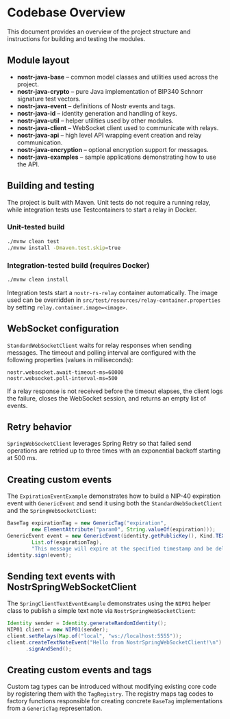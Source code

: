 # Codebase Overview

This document provides an overview of the project structure and instructions for building and testing the modules.

## Module layout
- **nostr-java-base** – common model classes and utilities used across the project.
- **nostr-java-crypto** – pure Java implementation of BIP340 Schnorr signature test vectors.
- **nostr-java-event** – definitions of Nostr events and tags.
- **nostr-java-id** – identity generation and handling of keys.
- **nostr-java-util** – helper utilities used by other modules.
- **nostr-java-client** – WebSocket client used to communicate with relays.
- **nostr-java-api** – high level API wrapping event creation and relay communication.
- **nostr-java-encryption** – optional encryption support for messages.
- **nostr-java-examples** – sample applications demonstrating how to use the API.

## Building and testing
The project is built with Maven. Unit tests do not require a running relay, while integration tests use Testcontainers to start a relay in Docker.

### Unit-tested build
```bash
./mvnw clean test
./mvnw install -Dmaven.test.skip=true
```

### Integration-tested build (requires Docker)
```bash
./mvnw clean install
```
Integration tests start a `nostr-rs-relay` container automatically. The image used can be overridden in `src/test/resources/relay-container.properties` by setting `relay.container.image=<image>`.

## WebSocket configuration
`StandardWebSocketClient` waits for relay responses when sending messages. The timeout and polling interval are configured with the following properties (values in milliseconds):
```
nostr.websocket.await-timeout-ms=60000
nostr.websocket.poll-interval-ms=500
```
If a relay response is not received before the timeout elapses, the client logs the failure, closes the WebSocket session, and returns an empty list of events.

## Retry behavior
`SpringWebSocketClient` leverages Spring Retry so that failed send operations are retried up to three times with an exponential backoff starting at 500 ms.

## Creating custom events
The `ExpirationEventExample` demonstrates how to build a NIP-40 expiration event with `GenericEvent` and send it using both the `StandardWebSocketClient` and the `SpringWebSocketClient`:

```java
BaseTag expirationTag = new GenericTag("expiration",
        new ElementAttribute("param0", String.valueOf(expiration)));
GenericEvent event = new GenericEvent(identity.getPublicKey(), Kind.TEXT_NOTE,
        List.of(expirationTag),
        "This message will expire at the specified timestamp and be deleted by relays.\n");
identity.sign(event);
```

## Sending text events with NostrSpringWebSocketClient
The `SpringClientTextEventExample` demonstrates using the `NIP01` helper class to
publish a simple text note via `NostrSpringWebSocketClient`:

```java
Identity sender = Identity.generateRandomIdentity();
NIP01 client = new NIP01(sender);
client.setRelays(Map.of("local", "ws://localhost:5555"));
client.createTextNoteEvent("Hello from NostrSpringWebSocketClient!\n")
      .signAndSend();
```

## Creating custom events and tags
Custom tag types can be introduced without modifying existing core code by
registering them with the `TagRegistry`. The registry maps tag codes to factory
functions responsible for creating concrete `BaseTag` implementations from a
`GenericTag` representation.
